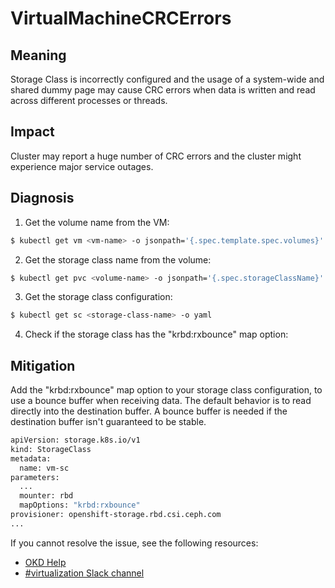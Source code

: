 # VirtualMachineCRCErrors
<!-- Edited by machadovilaca, july 2023-->

## Meaning 

Storage Class is incorrectly configured and the usage of a system-wide and
shared dummy page may cause CRC errors when data is written and read across
different processes or threads.

## Impact

Cluster may report a huge number of CRC errors and the cluster might experience
major service outages.

## Diagnosis

1) Get the volume name from the VM:

```bash
$ kubectl get vm <vm-name> -o jsonpath='{.spec.template.spec.volumes}'
```

2) Get the storage class name from the volume:

```bash
$ kubectl get pvc <volume-name> -o jsonpath='{.spec.storageClassName}'
```

3) Get the storage class configuration:

```bash
$ kubectl get sc <storage-class-name> -o yaml
```

4) Check if the storage class has the "krbd:rxbounce" map option:

## Mitigation

Add the "krbd:rxbounce" map option to your storage class configuration, to use
a bounce buffer when receiving data. The default behavior is to read directly
into the destination buffer. A bounce buffer is needed if the destination buffer
isn't guaranteed to be stable.

```bash
apiVersion: storage.k8s.io/v1
kind: StorageClass
metadata:
  name: vm-sc
parameters:
  ...
  mounter: rbd
  mapOptions: "krbd:rxbounce"
provisioner: openshift-storage.rbd.csi.ceph.com
...
```

If you cannot resolve the issue, see the following resources:

- [OKD Help](https://www.okd.io/help/)
- [#virtualization Slack channel](https://kubernetes.slack.com/channels/virtualization)
